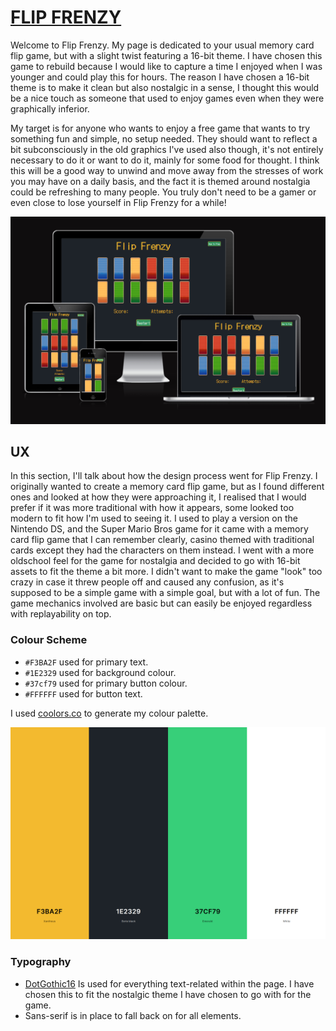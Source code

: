 # [FLIP FRENZY](https://conor-timmis.github.io/Flip-Frenzy)

Welcome to Flip Frenzy. My page is dedicated to your usual memory card flip game, but with a slight twist featuring a 16-bit theme. I have chosen this game to rebuild because I would like to capture a time I enjoyed when I was younger and could play this for hours. The reason I have chosen a 16-bit theme is to make it clean but also nostalgic in a sense, I thought this would be a nice touch as someone that used to enjoy games even when they were graphically inferior. 

My target is for anyone who wants to enjoy a free game that wants to try something fun and simple, no setup needed. They should want to reflect a bit subconsciously in the old graphics I've used also though, it's not entirely necessary to do it or want to do it, mainly for some food for thought. I think this will be a good way to unwind and move away from the stresses of work you may have on a daily basis, and the fact it is themed around nostalgia could be refreshing to many people. You truly don't need to be a gamer or even close to lose yourself in Flip Frenzy for a while!


![screenshot](documentation/display.png)


## UX


In this section, I'll talk about how the design process went for Flip Frenzy. I originally wanted to create a memory card flip game, but as I found different ones and looked at how they were approaching it, I realised that I would prefer if it was more traditional with how it appears, some looked too modern to fit how I'm used to seeing it. I used to play a version on the Nintendo DS, and the Super Mario Bros game for it came with a memory card flip game that I can remember clearly, casino themed with traditional cards except they had the characters on them instead. I went with a more oldschool feel for the game for nostalgia and decided to go with 16-bit assets to fit the theme a bit more. I didn't want to make the game "look" too crazy in case it threw people off and caused any confusion, as it's supposed to be a simple game with a simple goal, but with a lot of fun. The game mechanics involved are basic but can easily be enjoyed regardless with replayability on top.


### Colour Scheme


- `#F3BA2F` used for primary text.
- `#1E2329` used for background colour.
- `#37cf79` used for primary button colour.
- `#FFFFFF` used for button text.


I used [coolors.co](https://coolors.co/) to generate my colour palette.

![screenshot](documentation/colourscheme.png)


### Typography


- [DotGothic16](https://fonts.google.com/specimen/DotGothic16) Is used for everything text-related within the page. I have chosen this to fit the nostalgic theme I have chosen to go with for the game.
- Sans-serif is in place to fall back on for all elements.
